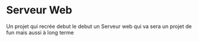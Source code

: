 # Serveur Web

Un projet qui recrée debut le debut  un Serveur web qui va sera un projet de fun mais aussi à long terme

